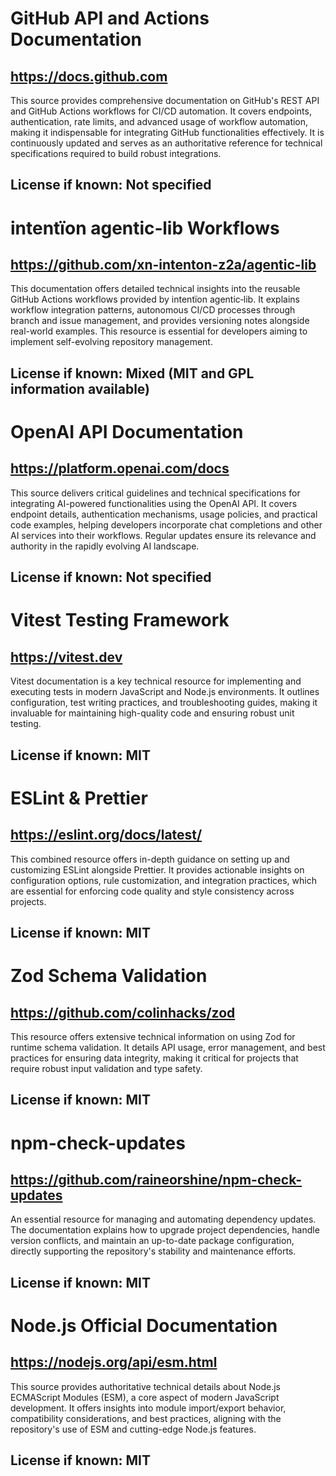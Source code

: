 # GitHub API and Actions Documentation
## https://docs.github.com
This source provides comprehensive documentation on GitHub's REST API and GitHub Actions workflows for CI/CD automation. It covers endpoints, authentication, rate limits, and advanced usage of workflow automation, making it indispensable for integrating GitHub functionalities effectively. It is continuously updated and serves as an authoritative reference for technical specifications required to build robust integrations.
## License if known: Not specified

# intentïon agentic‑lib Workflows
## https://github.com/xn-intenton-z2a/agentic-lib
This documentation offers detailed technical insights into the reusable GitHub Actions workflows provided by intentïon agentic‑lib. It explains workflow integration patterns, autonomous CI/CD processes through branch and issue management, and provides versioning notes alongside real-world examples. This resource is essential for developers aiming to implement self-evolving repository management.
## License if known: Mixed (MIT and GPL information available)

# OpenAI API Documentation
## https://platform.openai.com/docs
This source delivers critical guidelines and technical specifications for integrating AI-powered functionalities using the OpenAI API. It covers endpoint details, authentication mechanisms, usage policies, and practical code examples, helping developers incorporate chat completions and other AI services into their workflows. Regular updates ensure its relevance and authority in the rapidly evolving AI landscape.
## License if known: Not specified

# Vitest Testing Framework
## https://vitest.dev
Vitest documentation is a key technical resource for implementing and executing tests in modern JavaScript and Node.js environments. It outlines configuration, test writing practices, and troubleshooting guides, making it invaluable for maintaining high-quality code and ensuring robust unit testing.
## License if known: MIT

# ESLint & Prettier
## https://eslint.org/docs/latest/
This combined resource offers in-depth guidance on setting up and customizing ESLint alongside Prettier. It provides actionable insights on configuration options, rule customization, and integration practices, which are essential for enforcing code quality and style consistency across projects.
## License if known: MIT

# Zod Schema Validation
## https://github.com/colinhacks/zod
This resource offers extensive technical information on using Zod for runtime schema validation. It details API usage, error management, and best practices for ensuring data integrity, making it critical for projects that require robust input validation and type safety.
## License if known: MIT

# npm-check-updates
## https://github.com/raineorshine/npm-check-updates
An essential resource for managing and automating dependency updates. The documentation explains how to upgrade project dependencies, handle version conflicts, and maintain an up-to-date package configuration, directly supporting the repository's stability and maintenance efforts.
## License if known: MIT

# Node.js Official Documentation
## https://nodejs.org/api/esm.html
This source provides authoritative technical details about Node.js ECMAScript Modules (ESM), a core aspect of modern JavaScript development. It offers insights into module import/export behavior, compatibility considerations, and best practices, aligning with the repository's use of ESM and cutting-edge Node.js features.
## License if known: MIT